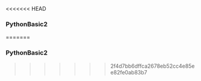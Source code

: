 <<<<<<< HEAD
### PythonBasic2
=======
### PythonBasic2
>>>>>>> 2f4d7bb6dffca2678eb52cc4e85ee82fe0ab83b7
